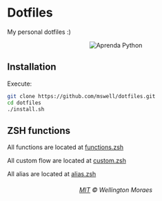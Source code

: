 # Dotfiles

My personal dotfiles :)

<p align="center">
	<img src="https://raw.githubusercontent.com/mswell/dotfiles/master/images/dotfile.png" alt="Aprenda Python" style="max-width:100%;">
</p>

## Installation

Execute:

```sh
git clone https://github.com/mswell/dotfiles.git
cd dotfiles
./install.sh
```

## ZSH functions

All functions are located at [functions.zsh](./config/zsh/functions.zsh)

All custom flow are located at [custom.zsh](./config/zsh/custom.zsh)

All alias are located at [alias.zsh](./config/zsh/alias.zsh)

<h6 align="center">
	<a href="https://raw.githubusercontent.com/mswell/dotfiles/master/LICENSE">MIT</a>
	©
	Wellington Moraes
</h6>
